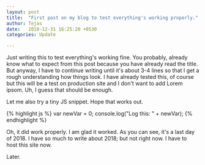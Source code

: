```yaml
---
layout: post
title:  "First post on my blog to test everything's working properly."
author: Tejas
date:   2018-12-31 16:25:20 +0530
categories: Update

---
```


Just writing this to test everything's working fine. You probably, already know what to expect from this post because you have already read the title. But anyway, I have to continue writing until it's about 3-4 lines so that I get a rough understanding how things look. I have already tested this, of course but this will be a test on production site and I don't want to add Lorem ipsom. Uh, I guess that should be enough.


Let me also try a tiny JS snippet. Hope that works out.

{% highlight js %}
var newVar = 0;
console.log("Log this: " + newVar);
{% endhighlight %}


Oh, it did work properly. I am glad it worked. As you can see, it's a last day of 2018. I have so much to write about 2018; but not right now. I have to host this site now.

Later.
